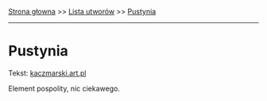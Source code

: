 [Strona głowna](../index.md) >> [Lista utworów](../list.md) >> [Pustynia](501.md)

---

# Pustynia

Tekst: [kaczmarski.art.pl](https://www.kaczmarski.art.pl/tworczosc/wiersze/pustynia/)

Element pospolity, nic ciekawego.